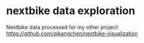# nextbike data exploration

Nextbike data processed for my other project: https://github.com/qikangchen/nextbike-visualization
